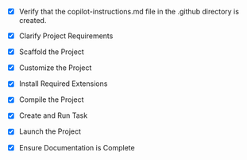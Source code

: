 <!-- Use this file to provide workspace-specific custom instructions to Copilot. For more details, visit https://code.visualstudio.com/docs/copilot/copilot-customization#_use-a-githubcopilotinstructionsmd-file -->
- [x] Verify that the copilot-instructions.md file in the .github directory is created.

- [x] Clarify Project Requirements
	<!-- Node.js Express API backend mock for ORBIS with SQLite, all REST routes -->

- [x] Scaffold the Project
	<!-- Create Node.js project structure with Express, SQLite, routes -->

- [x] Customize the Project
	<!-- Implement ORBIS API routes based on documentation -->

- [x] Install Required Extensions
	<!-- Install required VS Code extensions -->

- [x] Compile the Project
	<!-- Install dependencies and resolve issues -->

- [x] Create and Run Task
	<!-- Create VS Code task for running the server -->

- [x] Launch the Project
	<!-- Start the backend server -->

- [x] Ensure Documentation is Complete
	<!-- Ensure README and instructions are complete -->